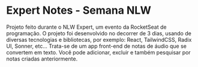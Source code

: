
# Expert Notes - Semana NLW

Projeto feito durante o NLW Expert, um evento da RocketSeat de programação. O projeto foi desenvolvido no decorrer de 3 dias, usando de diversas tecnologias e bibliotecas, por exemplo: React, TailwindCSS, Radix UI, Sonner, etc...
Trata-se de um app front-end de notas de áudio que se convertem em texto. Você pode adicionar, excluir e também pesquisar por notas criadas anteriormente.

